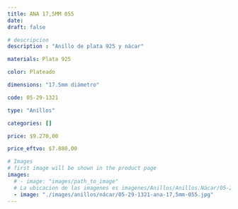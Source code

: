 ```yaml
---
title: ANA 17,5MM 055
date: 
draft: false

# descripcion
description : "Anillo de plata 925 y nácar"

materials: Plata 925

color: Plateado

dimensions: "17.5mm diámetro"

code: 05-29-1321

type: "Anillos"

categories: []

price: $9.270,00

price_eftvo: $7.880,00

# Images
# first image will be shown in the product page
images:
  # - image: "images/path_to_image"
  # La ubicacion de las imagenes es imagenes/Anillos/Anillos.Nácar/05-29-1321-ana-17,5mm-055
  - image: "./images/anillos/nácar/05-29-1321-ana-17,5mm-055.jpg"
---
```

